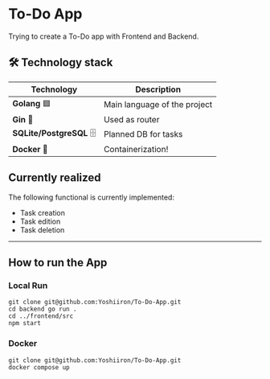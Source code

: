 # To-Do App
Trying to create a To-Do app with Frontend and Backend.

## 🛠 **Technology stack**
| Technology  | Description |
|------------|-------------|
| **Golang** 🟦 | Main language of the project |
| **Gin** 🔀 | Used as router |
| **SQLite/PostgreSQL** 🗄 | Planned DB for tasks |
| **Docker** 🐳 | Containerization! |

## Currently realized
The following functional is currently implemented:
- Task creation
- Task edition
- Task deletion
---
## How to run the App

### Local Run
```
git clone git@github.com:Yoshiiron/To-Do-App.git
cd backend go run .
cd ../frontend/src
npm start
```

### Docker
```
git clone git@github.com:Yoshiiron/To-Do-App.git
docker compose up
```

